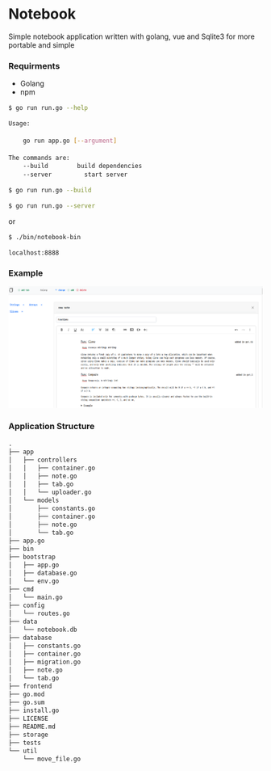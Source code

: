 # Notebook

Simple notebook application written with golang, vue and Sqlite3 for more portable and simple



### Requirments
- Golang
- npm



```bash
$ go run run.go --help
```

```bash
Usage:

	go run app.go [--argument]

The commands are:
	--build        build dependencies
	--server	     start server
```

```bash
$ go run run.go --build
```

```bash
$ go run run.go --server
```
or

```bash
$ ./bin/notebook-bin
```

```
localhost:8888
```

### Example

![Screenshot](https://github.com/magdyismail88/notebook/blob/651a9dccc2776d49b47fe0ef07d3b720f2e53038/assets/screenshot01.png?raw=true")


### Application Structure

```
.
├── app
│   ├── controllers
│   │   ├── container.go
│   │   ├── note.go
│   │   ├── tab.go
│   │   └── uploader.go
│   └── models
│       ├── constants.go
│       ├── container.go
│       ├── note.go
│       └── tab.go
├── app.go
├── bin
├── bootstrap
│   ├── app.go
│   ├── database.go
│   └── env.go
├── cmd
│   └── main.go
├── config
│   └── routes.go
├── data
│   └── notebook.db
├── database
│   ├── constants.go
│   ├── container.go
│   ├── migration.go
│   ├── note.go
│   └── tab.go
├── frontend
├── go.mod
├── go.sum
├── install.go
├── LICENSE
├── README.md
├── storage
├── tests
└── util
    └── move_file.go
```
